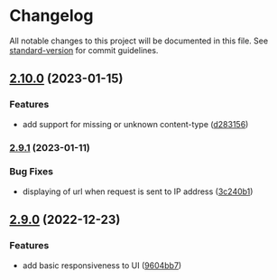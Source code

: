 # Changelog

All notable changes to this project will be documented in this file. See [standard-version](https://github.com/conventional-changelog/standard-version) for commit guidelines.

## [2.10.0](https://github.com/filiphric/cypress-plugin-api/compare/v2.9.1...v2.10.0) (2023-01-15)


### Features

* add support for missing or unknown content-type ([d283156](https://github.com/filiphric/cypress-plugin-api/commits/d28315664d1a800ae8a1a0543418c41b10f90f6f))

### [2.9.1](https://github.com/filiphric/cypress-plugin-api/compare/v2.9.0...v2.9.1) (2023-01-11)


### Bug Fixes

* displaying of url when request is sent to IP address ([3c240b1](https://github.com/filiphric/cypress-plugin-api/commits/3c240b15c3c01a78da95679959d7da0f1dbb100a))

## [2.9.0](https://github.com/filiphric/cypress-plugin-api/compare/v2.8.0...v2.9.0) (2022-12-23)


### Features

* add basic responsiveness to UI ([9604bb7](https://github.com/filiphric/cypress-plugin-api/commits/9604bb78493a4b4a2a4bb4b3e2030f91b09ff48d))
